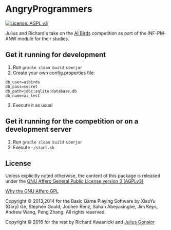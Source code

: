 # AngryProgrammers
[![License: AGPL v3](https://img.shields.io/badge/License-AGPL%20v3-blue.svg)](http://www.gnu.org/licenses/agpl-3.0)

Julius and Richard's take on the [AI Birds](http://aibirds.org/) competition as part of the INF-PM-ANW module for their studies.

## Get it running for development
1. Run `gradle clean build uberjar`
2. Create your own config.properties file:

 ```
 db_user=aibirds
 db_pass=secret
 db_path=jdbc:sqlite:database.db
 db_name=ai_test
 ```
 
3. Execute it as usual

## Get it running for the competition or on a development server
1. Run `gradle clean build uberjar`
2. Execute `~/start.sh`

<!--
@todo: merge gradle clean etc. into ~/start.sh
-->

## License
Unless explicitly noted otherwise, the content of this package is released under the [GNU Affero General Public License version 3 (AGPLv3)](http://www.gnu.org/licenses/agpl.html)

[Why the GNU Affero GPL](http://www.gnu.org/licenses/why-affero-gpl.html)

Copyright © 2013,2014 for the Basic Game Playing Software by XiaoYu (Gary) Ge, Stephen Gould, Jochen Renz, Sahan Abeyasinghe, Jim Keys, Andrew Wang, Peng Zhang. All rights reserved.

Copyright © 2016 for the rest by Richard Kwasnicki and [Julius Gonsior](https://gaenseri.ch/) 
